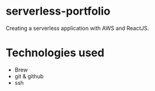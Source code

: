 # serverless-portfolio
Creating a serverless application with AWS and ReactJS.

# Technologies used
* Brew
* git & github
* ssh
